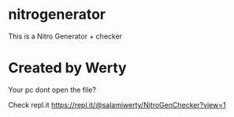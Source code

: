 # nitrogenerator
This is a Nitro Generator + checker

# Created by Werty
Your pc dont open the file?

Check repl.it    https://repl.it/@salamiwerty/NitroGenChecker?view=1
